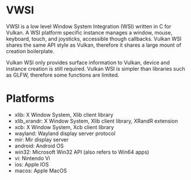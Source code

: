 # VWSI
VWSI is a low level Window System Integration (WSI) written in C for Vulkan. A WSI platform specific instance manages a window, mouse, keyboard, touch, and joysticks, accessible though callbacks. Vulkan WSI shares the same API style as Vulkan, therefore it shares a large mount of creation boilerplate.

Vulkan WSI only provides surface information to Vulkan, device and instance creation is still required. Vulkan WSI is simpler than libraries such as GLFW, therefore some functions are limited.

# Platforms
- xlib: X Window System, Xlib client library
- xlib_xrandr: X Window System, Xlib client library, XRandR extension
- xcb: X Window System, Xcb client library
- wayland: Wayland display server protocol
- mir: Mir display server
- android: Android OS
- win32: Microsoft Win32 API (also refers to Win64 apps)
- vi: Nintendo Vi
- ios: Apple IOS
- macos: Apple MacOS